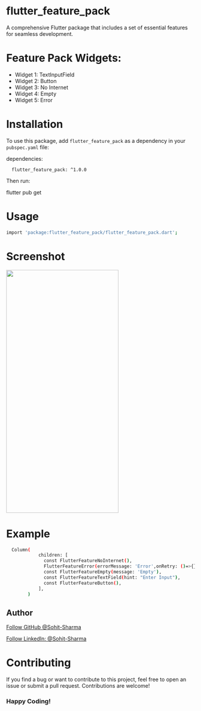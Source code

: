 # flutter_feature_pack

A comprehensive Flutter package that includes a set of essential features for seamless development.

# Feature Pack Widgets:

- Widget 1: TextInputField
- Widget 2: Button
- Widget 3: No Internet
- Widget 4: Empty
- Widget 5: Error

# Installation

To use this package, add `flutter_feature_pack` as a dependency in your `pubspec.yaml` file:

dependencies:
```
  flutter_feature_pack: ^1.0.0
```

Then run:

flutter pub get

# Usage

```bash
import 'package:flutter_feature_pack/flutter_feature_pack.dart';
```

# Screenshot

<img src="https://github.com/Sohit-Sharma/flutter_feature_pack/assets/35993982/8bfb45c1-1418-4ef4-8809-fc46c1a87250" width="300" height="650">

# Example

```bash
  Column(
            children: [
              const FlutterFeatureNoInternet(),
              FlutterFeatureError(errorMessage: 'Error',onRetry: ()=>{}),
              const FlutterFeatureEmpty(message: 'Empty'),
              const FlutterFeatureTextField(hint: "Enter Input"),
              const FlutterFeatureButton(),
            ],
        )
```

## Author

<a class="github-button" href="https://github.com/Sohit-Sharma" aria-label="Follow @Sohit-Sharma on GitHub">Follow GitHub @Sohit-Sharma</a>

<a class="github-button" href="https://www.linkedin.com/in/sohit-sharma-940084172/" aria-label="LinkedIn: Sohit-Sharma">Follow LinkedIn: @Sohit-Sharma</a>

# Contributing

If you find a bug or want to contribute to this project, feel free to open an issue or submit a pull request. Contributions are welcome!

### Happy Coding!

